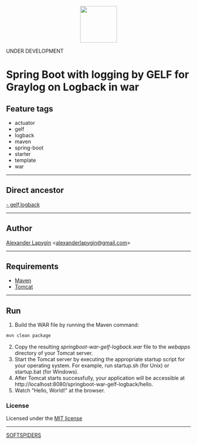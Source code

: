 <div align="center">
    <a href="https://github.com/softspiders/softspiders">
      <img src="https://avatars.githubusercontent.com/u/47006425?v=4"width="100" height="100"/>
    </a>
</div> 

UNDER DEVELOPMENT

# Spring Boot with logging by GELF for Graylog on Logback in war


## Feature tags

- actuator
- gelf
- logback
- maven
- spring-boot
- starter
- template
- war

---

## Direct ancestor

[- gelf,logback](https://github.com/AlexanderLapygin/springboot-war-helloworld#readme)

---

## Author

[Alexander Lapygin](https://github.com/AlexanderLapygin) <<alexanderlapygin@gmail.com>>

---

## Requirements

- [Maven](https://maven.apache.org/)
- [Tomcat](https://tomcat.apache.org/download-80.cgi)

---

## Run

1) Build the WAR file by running the Maven command:

```sh
mvn clean package
```
2) Copy the resulting *springboot-war-gelf-logback.war* file to the *webapps* directory of your Tomcat server.
3) Start the Tomcat server by executing the appropriate startup script for your operating system. For example, run startup.sh (for Unix) or startup.bat (for Windows).
4) After Tomcat starts successfully, your application will be accessible at http://localhost:8080/springboot-war-gelf-logback/hello.
5) Watch "Hello, World!" at the browser.


### License

Licensed under the [MIT license](./LICENSE)

---

[SOFTSPIDERS](https://github.com/softspiders/softspiders)
